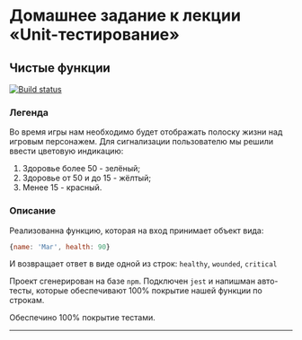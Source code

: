 # Домашнее задание к лекции «Unit-тестирование»


## Чистые функции

[![Build status](https://ci.appveyor.com/api/projects/status/t42h2v5i8fxtfwbe?svg=true)](https://ci.appveyor.com/project/BudTon/pure-functions-6uuar)

### Легенда

Во время игры нам необходимо будет отображать полоску жизни над игровым персонажем. Для сигнализации пользователю мы решили ввести цветовую индикацию:
1. Здоровье более 50 - зелёный;
2. Здоровье от 50 и до 15 - жёлтый;
3. Менее 15 - красный.

### Описание

Реализованна функцию, которая на вход принимает объект вида:
```javascript
{name: 'Маг', health: 90}
```
И возвращает ответ в виде одной из строк: `healthy`, `wounded`, `critical`

Проект сгенерирован на базе `npm`. Подключен `jest` и напишман авто-тесты, которые обеспечивают 100% покрытие нашей функции по строкам.

Обеспечино 100% покрытие тестами.

---
